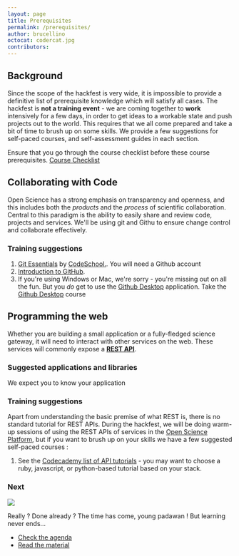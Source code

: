 ```yaml
---
layout: page
title: Prerequisites
permalink: /prerequisites/
author: brucellino
octocat: codercat.jpg
contributors:
---
```


##  Background

Since the scope of the hackfest is very wide, it is impossible to provide a definitive list of prerequisite knowledge which will satisfy all cases. The hackfest is  **not a training event** - we are coming together to **work** intensively for a few days, in order to get ideas to a workable state and push projects out to the world. This requires that we all come prepared and take a bit of time to brush up on some skills. We provide a few suggestions for self-paced courses, and self-assessment guides in each section.

Ensure that you go through the course checklist before these course prerequisites.
<a href="{{ site.url }}/before-checklist" class="btn"><i class="fa fa-check-square-o"></i> Course Checklist</a>


## Collaborating with Code

Open Science has a strong emphasis on transparency and openness, and this includes both the _products_ and the _process_ of scientific collaboration. Central to this paradigm is the ability to easily share and review code, projects and services. We'll be using <span class="devicons devicons devicons-git" style="font-size: 1.25em; vertical-align: center;"></span> git and <i class="fa fa-github"></i> Githu to ensure change control and collaborate effectively.

### Training suggestions

  1. <a href="https://try.github.io/levels/">Git Essentials</a> by <a href="https://www.codeschool.com">CodeSchool.</a>. You will need a Github account
  1. <a href="https://github.github.io/on-demand/intro-to-github/">Introduction to GitHub</a>.
  1. If you're using Windows or Mac, we're sorry - you're missing out on all the fun. But you _do_ get to use the <a href="https://desktop.github.com/">Github Desktop</a> application. Take the <a href="https://github.github.io/on-demand/github-desktop/">Github Desktop</a> course


## Programming the web

Whether you are building a small application or a fully-fledged science gateway, it will need to interact with other services on the web. These services will commonly expose a <strong><a href="https://en.wikipedia.org/wiki/Representational_state_transfer">REST API</a></strong>.

### Suggested applications and libraries

We expect you to know your application

### Training suggestions

Apart from understanding the basic premise of what REST is, there is no standard tutorial for REST APIs. During the hackfest, we will be doing warm-up sessions of using the REST APIs of services in the <a href="https://www.sci-gaia.eu/osp">Open Science Platform</a>, but if you want to brush up on your skills we have a few suggested self-paced courses :

  1. See the <a href="https://www.codecademy.com/apis">Codecademy list of API tutorials</a> - you may want to choose a ruby, javascript, or python-based tutorial based on your stack.

<h3>Next </h3>
<div class="text-center">
<img class="user-image" src="{{ site.url }}/images/octobiwan.jpg" style="text-align: center;"/>
</div>

Really ? Done already ? The time has come, young padawan ! But learning never ends...

<ul class="list-inline">
  <li>
    <a href="{{ site.data.hackfest.agenda}}" class="btn btn-small">Check the agenda</a>
  </li>
  <li>
    <a href="{{ site.url }}/before-prep" class="btn btn-small">Read the material</a>
  </li>
</ul>
